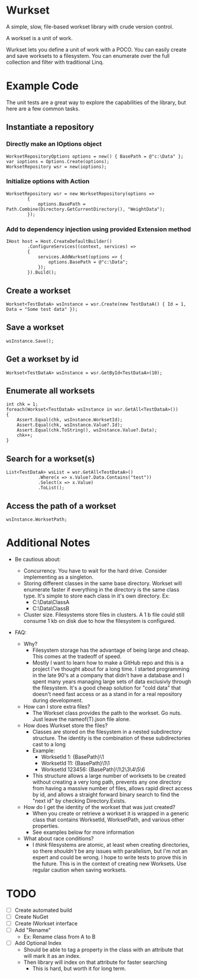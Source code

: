 # Wurkset
A simple, slow, file-based workset library with crude version control.

A workset is a unit of work.

Wurkset lets you define a unit of work with a POCO.  You can easily create and save worksets to a filesystem.  You can enumerate over the full collection and filter with traditional Linq.

# Example Code
The unit tests are a great way to explore the capabilities of the library, but here are a few common tasks.
## Instantiate a repository
### Directly make an IOptions object
```
WorksetRepositoryOptions options = new() { BasePath = @"c:\Data" };
var ioptions = Options.Create(options);
WorksetRepository wsr = new(ioptions);
```
### Initialize options with Action
```
WorksetRepository wsr = new WorksetRepository(options =>
        {
            options.BasePath = Path.Combine(Directory.GetCurrentDirectory(), "WeightData");
        });
```
### Add to dependency injection using provided Extension method
```
IHost host = Host.CreateDefaultBuilder()
        .ConfigureServices((context, services) =>
        {
            services.AddWurkset(options => {
                options.BasePath = @"c:\Data";
            });
        }).Build();
```
## Create a workset
```
Workset<TestDataA> wsInstance = wsr.Create(new TestDataA() { Id = 1, Data = "Some test data" });
```
## Save a workset
```
wsInstance.Save();
```
## Get a workset by id
```
Workset<TestDataA> wsInstance = wsr.GetById<TestDataA>(10);
```
## Enumerate all worksets
```
int chk = 1;
foreach(Workset<TestDataA> wsInstance in wsr.GetAll<TestDataA>())
{
    Assert.Equal(chk, wsInstance.WorksetId);
    Assert.Equal(chk, wsInstance.Value?.Id);
    Assert.Equal(chk.ToString(), wsInstance.Value?.Data);
    chk++;
}
```
## Search for a workset(s)
```
List<TestDataA> wsList = wsr.GetAll<TestDataA>()
            .Where(x => x.Value?.Data.Contains("test"))
            .Select(x => x.Value)
            .ToList();
```
## Access the path of a workset
```
wsInstance.WorksetPath;
```
# Additional Notes
* Be cautious about:
	* Concurrency.  You have to wait for the hard drive.  Consider implementing as a singleton.
	* Storing different classes in the same base directory.  Workset will enumerate faster if everything in the directory is the same class type.  It's simple to store each class in it's own directory.  Ex:
		* C:\Data\ClassA
		* C:\Data\ClassB
	* Cluster size. Filesystems store files in clusters.  A 1 b file could still consume 1 kb on disk due to how the filesystem is configured.
	
* FAQ:
 	* Why?
 		* Filesystem storage has the advantage of being large and cheap.  This comes at the tradeoff of speed.
 		* Mostly I want to learn how to make a GitHub repo and this is a project I've thought about for a long time.  I started programming in the late 90's at a company that didn't have a database and I spent many years managing large sets of data exclusivly through the filesystem.  It's a good cheap solution for "cold data" that doesn't need fast access or as a stand in for a real repository during development.
	* How can I store extra files?
		* The Workset class provides the path to the workset.  Go nuts.  Just leave the nameof(T).json file alone.
	* How does Wurkset store the files?
		* Classes are stored on the filesystem in a nested subdirectory structure.  The identity is the combination of these subdirectories cast to a long
		* Example:
			* WorksetId 1: {BasePath}\1
			* WorksetId 11: {BasePath}\1\1
			* WorksetId 123456: {BasePath}\1\2\3\4\5\6
		* This structure allows a large number of worksets to be created without creating a very long path, prevents any one directory from having a massive number of files, allows rapid direct access by id, and allows a straight forward binary search to find the "next id" by checking Directory.Exists.
	* How do I get the identity of the workset that was just created?
		* When you create or retrieve a workset it is wrapped in a generic class that contains WorksetId, WorksetPath, and various other properties.
		* See examples below for more information
	* What about race conditions?
		* I *think* filesystems are atomic, at least when creating directories, so there *shouldn't* be any issues with parallelism, but I'm not an expert and could be wrong.  I hope to write tests to prove this in the future.  This is in the context of creating new Worksets.  Use regular caution when saving worksets.


# TODO
* [ ] Create automated build
* [ ] Create NuGet
* [ ] Create IWorkset interface
* [ ] Add "Rename"
	* Ex: Rename class from A to B
* [ ] Add Optional Index
	* Should be able to tag a property in the class with an attribute that will mark it as an index.
	* Then library will index on that attribute for faster searching
		* This is hard, but worth it for long term.
